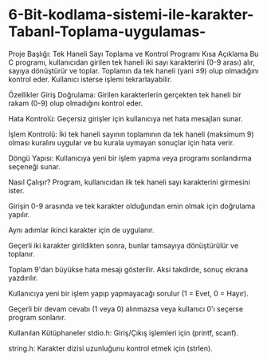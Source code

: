# 6-Bit-kodlama-sistemi-ile-karakter-Tabanl-Toplama-uygulamas-
Proje Başlığı: Tek Haneli Sayı Toplama ve Kontrol Programı
Kısa Açıklama
Bu C programı, kullanıcıdan girilen tek haneli iki sayı karakterini (0-9 arası) alır, sayıya dönüştürür ve toplar. Toplamın da tek haneli (yani ≤9) olup olmadığını kontrol eder. Kullanıcı isterse işlemi tekrarlayabilir.

Özellikler
Giriş Doğrulama: Girilen karakterlerin gerçekten tek haneli bir rakam (0-9) olup olmadığını kontrol eder.

Hata Kontrolü: Geçersiz girişler için kullanıcıya net hata mesajları sunar.

İşlem Kontrolü: İki tek haneli sayının toplamının da tek haneli (maksimum 9) olması kuralını uygular ve bu kurala uymayan sonuçlar için hata verir.

Döngü Yapısı: Kullanıcıya yeni bir işlem yapma veya programı sonlandırma seçeneği sunar.

Nasıl Çalışır?
Program, kullanıcıdan ilk tek haneli sayı karakterini girmesini ister.

Girişin 0-9 arasında ve tek karakter olduğundan emin olmak için doğrulama yapılır.

Aynı adımlar ikinci karakter için de uygulanır.

Geçerli iki karakter girildikten sonra, bunlar tamsayıya dönüştürülür ve toplanır.

Toplam 9'dan büyükse hata mesajı gösterilir. Aksi takdirde, sonuç ekrana yazdırılır.

Kullanıcıya yeni bir işlem yapıp yapmayacağı sorulur (1 = Evet, 0 = Hayır).

Geçerli bir devam cevabı (1 veya 0) alınmazsa veya kullanıcı 0'ı seçerse program sonlanır.

Kullanılan Kütüphaneler
stdio.h: Giriş/Çıkış işlemleri için (printf, scanf).

string.h: Karakter dizisi uzunluğunu kontrol etmek için (strlen).
